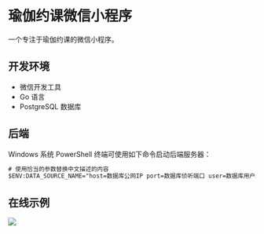 # 瑜伽约课微信小程序

一个专注于瑜伽约课的微信小程序。

## 开发环境

- 微信开发工具
- Go 语言
- PostgreSQL 数据库

## 后端

Windows 系统 PowerShell 终端可使用如下命令启动后端服务器：

```ps
# 使用恰当的参数替换中文描述的内容
$ENV:DATA_SOURCE_NAME="host=数据库公网IP port=数据库侦听端口 user=数据库用户名 password=数据库密码 dbname=数据库名称 sslmode=disable" ;go run main.go
```

## 在线示例

<img src="/images/扫码_搜索联合传播样式-标准色版.png">


